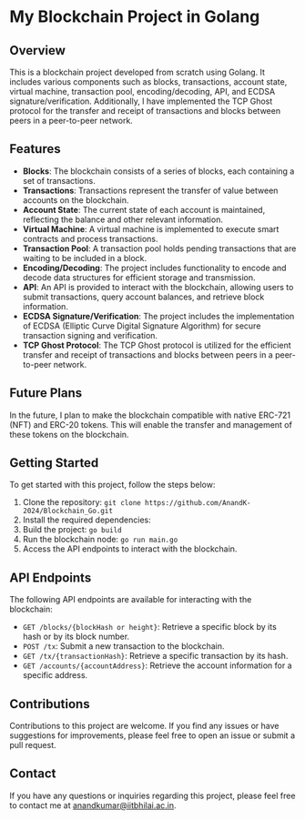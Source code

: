 # My Blockchain Project in Golang

## Overview
This is a blockchain project developed from scratch using Golang. It includes various components such as blocks, transactions, account state, virtual machine, transaction pool, encoding/decoding, API, and ECDSA signature/verification. Additionally, I have implemented the TCP Ghost protocol for the transfer and receipt of transactions and blocks between peers in a peer-to-peer network.

## Features
- **Blocks**: The blockchain consists of a series of blocks, each containing a set of transactions.
- **Transactions**: Transactions represent the transfer of value between accounts on the blockchain.
- **Account State**: The current state of each account is maintained, reflecting the balance and other relevant information.
- **Virtual Machine**: A virtual machine is implemented to execute smart contracts and process transactions.
- **Transaction Pool**: A transaction pool holds pending transactions that are waiting to be included in a block.
- **Encoding/Decoding**: The project includes functionality to encode and decode data structures for efficient storage and transmission.
- **API**: An API is provided to interact with the blockchain, allowing users to submit transactions, query account balances, and retrieve block information.
- **ECDSA Signature/Verification**: The project includes the implementation of ECDSA (Elliptic Curve Digital Signature Algorithm) for secure transaction signing and verification.
- **TCP Ghost Protocol**: The TCP Ghost protocol is utilized for the efficient transfer and receipt of transactions and blocks between peers in a peer-to-peer network.

## Future Plans
In the future, I plan to make the blockchain compatible with native ERC-721 (NFT) and ERC-20 tokens. This will enable the transfer and management of these tokens on the blockchain.

## Getting Started
To get started with this project, follow the steps below:

1. Clone the repository: `git clone https://github.com/AnandK-2024/Blockchain_Go.git`
2. Install the required dependencies:
3. Build the project: `go build`
4. Run the blockchain node: `go run main.go`
5. Access the API endpoints to interact with the blockchain.

## API Endpoints
The following API endpoints are available for interacting with the blockchain:


- `GET /blocks/{blockHash or height}`: Retrieve a specific block by its hash or by its block number.
- `POST /tx`: Submit a new transaction to the blockchain.
- `GET /tx/{transactionHash}`: Retrieve a specific transaction by its hash.
- `GET /accounts/{accountAddress}`: Retrieve the account information for a specific address.

## Contributions
Contributions to this project are welcome. If you find any issues or have suggestions for improvements, please feel free to open an issue or submit a pull request.



## Contact
If you have any questions or inquiries regarding this project, please feel free to contact me at [anandkumar@iitbhilai.ac.in](mailto:anandkumar@iitbhilai.ac.in).